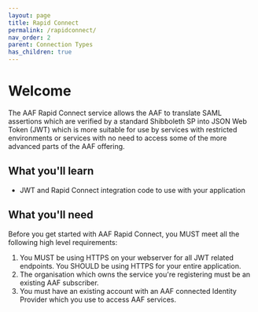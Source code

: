 ```yaml
---
layout: page
title: Rapid Connect
permalink: /rapidconnect/
nav_order: 2
parent: Connection Types
has_children: true
---
```


# Welcome

The AAF Rapid Connect service allows the AAF to translate SAML assertions which are verified by a standard Shibboleth SP into JSON Web Token (JWT) which is more suitable for use by services with restricted environments or services with no need to access some of the more advanced parts of the AAF offering.

## What you'll learn

- JWT and Rapid Connect integration code to use with your application

## What you'll need

Before you get started with AAF Rapid Connect, you MUST meet all the following high level requirements:

1. You MUST be using HTTPS on your webserver for all JWT related endpoints. You SHOULD be using HTTPS for your entire application.
2. The organisation which owns the service you're registering must be an existing AAF subscriber.
3. You must have an existing account with an AAF connected Identity Provider which you use to access AAF services.
